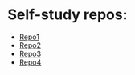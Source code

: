# Self-study repos:
- [Repo1](https://github.com/RaheemAmer/Prepare-for-Girl-script-code-and-google-summer-of-code)
- [Repo2](https://github.com/RaheemAmer/Frontend-Projects)
- [Repo3](https://github.com/RaheemAmer/Internship-Tasks)
- [Repo4](https://github.com/RaheemAmer/Data-Structure-and-Algorithms)
